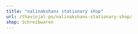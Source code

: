 ```yaml
---
title: "nalinakshans stationary shop"
url: /thavinjal-po/nalinakshans-stationary-shop/
shop: Schreibwaren
---
```

